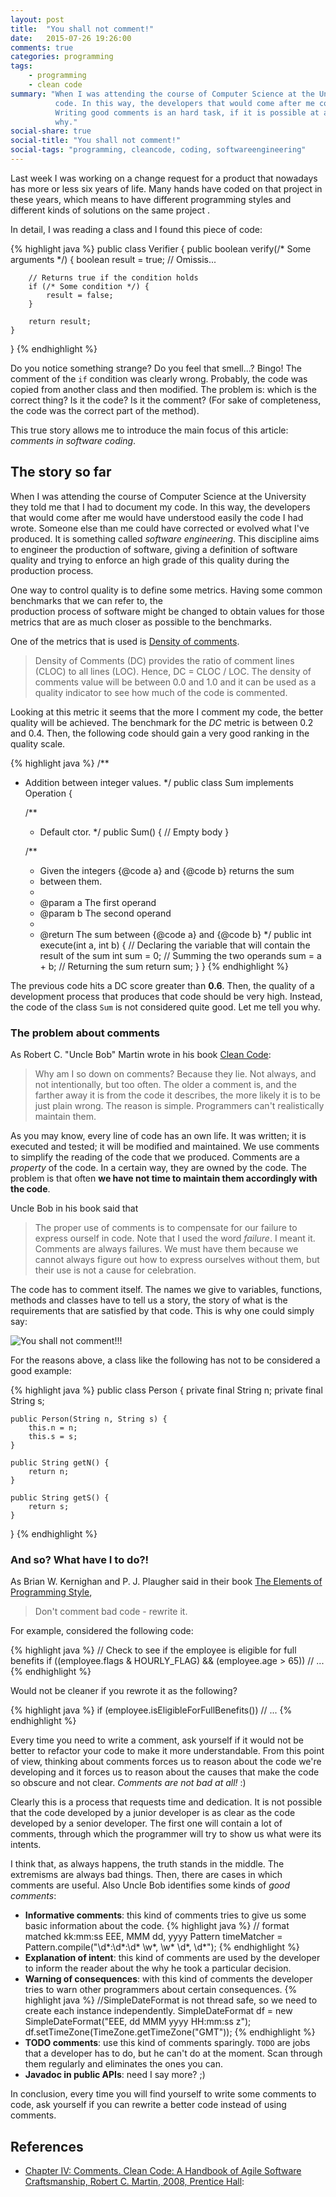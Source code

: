 ```yaml
---
layout: post
title:  "You shall not comment!"
date:   2015-07-26 19:26:00
comments: true
categories: programming
tags:
    - programming
    - clean code
summary: "When I was attending the course of Computer Science at the University they told me that I have to document my 
          code. In this way, the developers that would come after me could understand easily the code I had wrote.
          Writing good comments is an hard task, if it is possible at all. In this article I will try to explain you 
          why."
social-share: true
social-title: "You shall not comment!"
social-tags: "programming, cleancode, coding, softwareengineering"
---
```

Last week I was working on a change request for a product that nowadays has more or less six years of life. Many
hands have coded on that project in these years, which means to have different programming styles and different kinds 
of solutions on the same project .

In detail, I was reading a class and I found this piece of code:

{% highlight java %}
public class Verifier {
    public boolean verify(/* Some arguments */) {
        boolean result = true;
        // Omissis...
        
        // Returns true if the condition holds
        if (/* Some condition */) {
            result = false;
        }
        
        return result;
    }
}
{% endhighlight %}

Do you notice something strange? Do you feel that smell...? Bingo! The comment of the `if` condition was clearly wrong.
Probably, the code was copied from another class and then modified. The problem is: which is the correct thing? Is it
the code? Is it the comment? (For sake of completeness, the code was the correct part of the method).

This true story allows me to introduce the main focus of this article: *comments in software coding*.

## The story so far

When I was attending the course of Computer Science at the University they told me that I had to document my code. In
this way, the developers that would come after me would have understood easily the code I had wrote. Someone else than me 
could have corrected or evolved what I've produced. It is something called *software engineering*. This discipline aims to 
engineer the production of software, giving a definition of software quality and trying to enforce an high grade of this
quality during the production process.

One way to control quality is to define some metrics. Having some common benchmarks that we can refer to, the  
production process of software might be changed to obtain values for those metrics that are as much closer as possible to the
benchmarks.

One of the metrics that is used is [Density of comments](http://staff.unak.is/andy/StaticAnalysis0809/metrics/dc.html).

> Density of Comments (DC) provides the ratio of comment lines (CLOC) to all lines (LOC). Hence, DC = CLOC / LOC. The 
  density of comments value will be between 0.0 and 1.0 and it can be used as a quality indicator to see how much of 
  the code is commented.
  
Looking at this metric it seems that the more I comment my code, the better quality will be achieved. The benchmark
for the *DC* metric is between 0.2 and 0.4. Then, the following code should gain a very good ranking in the quality scale.
 
{% highlight java %}
/**
 * Addition between integer values.
 */
public class Sum implements Operation {

    /**
     * Default ctor.
     */
    public Sum() {
       // Empty body
    }

    /**
     * Given the integers {@code a} and {@code b} returns the sum
     * between them.
     *
     * @param a The first operand
     * @param b The second operand
     *
     * @return The sum between {@code a} and {@code b}
     */
    public int execute(int a, int b) {
        // Declaring the variable that will contain the result of the sum
        int sum = 0;
        // Summing the two operands
        sum = a + b;
        // Returning the sum
        return sum;
    }
}
{% endhighlight %}

The previous code hits a DC score greater than **0.6**. Then, the quality of a development process that produces that 
code should be very high. Instead, the code of the class `Sum` is not considered quite good. Let me tell you why.
 
### The problem about comments

As Robert C. "Uncle Bob" Martin wrote in his book [Clean Code](http://www.amazon.it/Clean-Code-Handbook-Software-Craftsmanship/dp/0132350882):

> Why am I so down on comments? Because they lie. Not always, and not intentionally, but too often. The older a comment 
  is, and the farther away it is from the code it describes, the more likely it is to be just plain wrong. The reason is
  simple. Programmers can't realistically maintain them.
  
As you may know, every line of code has an own life. It was written; it is executed and tested; it will be
modified and maintained. We use comments to simplify the reading of the code that we produced. Comments are a *property* of
the code. In a certain way, they are owned by the code. The problem is that often **we have not time to maintain them
accordingly with the code**.

Uncle Bob in his book said that

> The proper use of comments is to compensate for our failure to express ourself in code. Note that I used the word 
  *failure*. I meant it. Comments are always failures. We must have them because we cannot always figure out how to 
  express ourselves without them, but their use is not a cause for celebration.
  
The code has to comment itself. The names we give to variables, functions, methods and classes have to tell us a
story, the story of what is the requirements that are satisfied by that code. This is why one could simply say:
 
![You shall not comment!!!](http://rcardin.github.io/assets/2015-07-13/you_shall_not_comment.jpg)

For the reasons above, a class like the following has not to be considered a good example:

{% highlight java %}
public class Person {
    private final String n;
    private final String s;
    
    public Person(String n, String s) {
        this.n = n;
        this.s = s;
    }
    
    public String getN() {
        return n;
    }
    
    public String getS() {
        return s;
    }
}
{% endhighlight %}

### And so? What have I to do?!

As Brian W. Kernighan and P. J. Plaugher said in their book 
[The Elements of Programming Style](http://www.amazon.com/The-Elements-Programming-Style-Edition/dp/0070342075),

> Don't comment bad code - rewrite it.

For example, considered the following code:

{% highlight java %}
// Check to see if the employee is eligible for full benefits
if ((employee.flags & HOURLY_FLAG) && (employee.age > 65))
    // ...
{% endhighlight %}

Would not be cleaner if you rewrote it as the following?

{% highlight java %}
if (employee.isEligibleForFullBenefits())
    // ...
{% endhighlight %}

Every time you need to write a comment, ask yourself if it would not be better to refactor your code to make it more 
understandable. From this point of view, thinking about comments forces us to reason about the code we're developing
and it forces us to reason about the causes that make the code so obscure and not clear. *Comments are not bad at all!* :)

Clearly this is a process that requests time and dedication. It is not possible that the code developed by a junior 
developer is as clear as the code developed by a senior developer. The first one will contain a lot of comments,
through which the programmer will try to show us what were its intents.

I think that, as always happens, the truth stands in the middle. The extremisms are always bad things. Then, there are cases
in which comments are useful. Also Uncle Bob identifies some kinds of *good comments*:

 * **Informative comments**: this kind of comments tries to give us some basic information about the code.
{% highlight java %}
// format matched kk:mm:ss EEE, MMM dd, yyyy
Pattern timeMatcher = Pattern.compile("\\d*:\\d*:\\d* \\w*, \\w* \\d*, \\d*");
{% endhighlight %} 
 * **Explanation of intent**: this kind of comments are used by the developer to inform the reader about the why he 
   took a particular decision.
 * **Warning of consequences**: with this kind of comments the developer tries to warn other programmers about certain 
   consequences.
{% highlight java %}
//SimpleDateFormat is not thread safe, so we need to create each instance independently.
SimpleDateFormat df = new SimpleDateFormat("EEE, dd MMM yyyy HH:mm:ss z");
df.setTimeZone(TimeZone.getTimeZone("GMT"));
{% endhighlight %}   
 * **TODO comments**: use this kind of comments sparingly. `TODO` are jobs that a developer has to do, but he can't do
   at the moment. Scan through them regularly and eliminates the ones you can.
 * **Javadoc in public APIs**: need I say more? ;)
 
In conclusion, every time you will find yourself to write some comments to code, ask yourself if you can rewrite a
better code instead of using comments.
 
## References

- [Chapter IV: Comments. Clean Code: A Handbook of Agile Software Craftsmanship, 
   Robert C. Martin, 2008, Prentice Hall](http://www.amazon.it/Clean-Code-Handbook-Software-Craftsmanship/dp/0132350882):